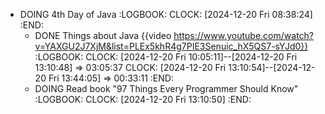 - DOING 4th Day of Java
  :LOGBOOK:
  CLOCK: [2024-12-20 Fri 08:38:24]
  :END:
	- DONE Things about Java {{video https://www.youtube.com/watch?v=YAXGU2J7XjM&list=PLEx5khR4g7PIE3Senuic_hX5QS7-sYJd0}}
	  :LOGBOOK:
	  CLOCK: [2024-12-20 Fri 10:05:11]--[2024-12-20 Fri 13:10:48] =>  03:05:37
	  CLOCK: [2024-12-20 Fri 13:10:54]--[2024-12-20 Fri 13:44:05] =>  00:33:11
	  :END:
	- DOING Read book "97 Things Every Programmer Should Know"
	  :LOGBOOK:
	  CLOCK: [2024-12-20 Fri 13:10:50]
	  :END: